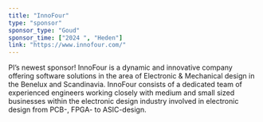 ```yaml
---
title: "InnoFour"
type: "sponsor"
sponsor_type: "Goud"
sponsor_time: ["2024 ", "Heden"]
link: "https://www.innofour.com/"
---
```


PI’s newest sponsor! InnoFour is a dynamic and innovative company offering software solutions in the area of Electronic & Mechanical design in the Benelux and Scandinavia. InnoFour consists of a dedicated team of experienced engineers working closely with medium and small sized businesses within the electronic design industry involved in electronic design from PCB-, FPGA- to ASIC-design.
